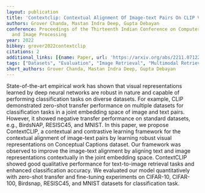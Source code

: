 ```yaml
---
layout: publication
title: 'Contextclip: Contextual Alignment Of Image-text Pairs On CLIP Visual Representations'
authors: Grover Chanda, Mastan Indra Deep, Gupta Debayan
conference: Proceedings of the Thirteenth Indian Conference on Computer Vision, Graphics
  and Image Processing
year: 2022
bibkey: grover2022contextclip
citations: 2
additional_links: [{name: Paper, url: 'https://arxiv.org/abs/2211.07122'}]
tags: ["Datasets", "Evaluation", "Image Retrieval", "Multimodal Retrieval", "Self-Supervised"]
short_authors: Grover Chanda, Mastan Indra Deep, Gupta Debayan
---
```

State-of-the-art empirical work has shown that visual representations learned
by deep neural networks are robust in nature and capable of performing
classification tasks on diverse datasets. For example, CLIP demonstrated
zero-shot transfer performance on multiple datasets for classification tasks in
a joint embedding space of image and text pairs. However, it showed negative
transfer performance on standard datasets, e.g., BirdsNAP, RESISC45, and MNIST.
In this paper, we propose ContextCLIP, a contextual and contrastive learning
framework for the contextual alignment of image-text pairs by learning robust
visual representations on Conceptual Captions dataset. Our framework was
observed to improve the image-text alignment by aligning text and image
representations contextually in the joint embedding space. ContextCLIP showed
good qualitative performance for text-to-image retrieval tasks and enhanced
classification accuracy. We evaluated our model quantitatively with zero-shot
transfer and fine-tuning experiments on CIFAR-10, CIFAR-100, Birdsnap,
RESISC45, and MNIST datasets for classification task.